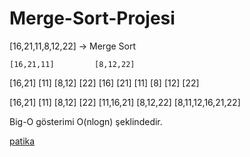 # Merge-Sort-Projesi

[16,21,11,8,12,22] -> Merge Sort

    [16,21,11]         [8,12,22]
  [16,21] [11]         [8,12]  [22]
[16] [21] [11]         [8] [12] [22]

[16,21] [11]           [8,12] [22]
[11,16,21]              [8,12,22]
         [8,11,12,16,21,22]


Big-O gösterimi O(nlogn) şeklindedir.


[patika](https://app.patika.dev/courses/veri-yapilari-ve-algoritmalar/merge-sort-proje)
